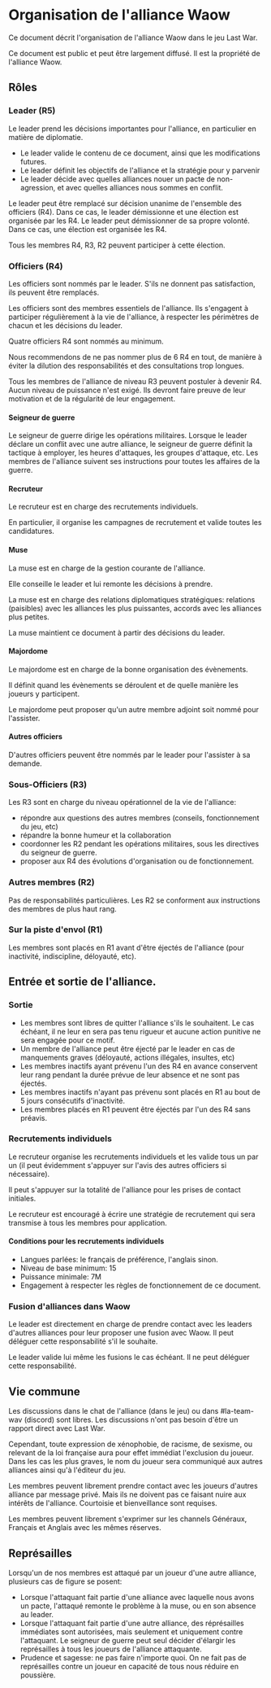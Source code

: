 # Organisation de l'alliance Waow

Ce document décrit l'organisation de l'alliance Waow dans le jeu Last War.

Ce document est public et peut être largement diffusé. Il est la propriété de l'alliance Waow.

## Rôles

### Leader (R5)

Le leader prend les décisions importantes pour l'alliance, en particulier en matière de diplomatie.

- Le leader valide le contenu de ce document, ainsi que les modifications futures.
- Le leader définit les objectifs de l'alliance et la stratégie pour y parvenir
- Le leader décide avec quelles alliances nouer un pacte de non-agression, et avec quelles alliances nous sommes en conflit.

Le leader peut être remplacé sur décision unanime de l'ensemble des officiers (R4). Dans ce cas, le leader démissionne et une élection est organisée par les R4.
Le leader peut démissionner de sa propre volonté. Dans ce cas, une élection est organisée les R4.

Tous les membres R4, R3, R2 peuvent participer à cette élection.

### Officiers (R4)

Les officiers sont nommés par le leader. S'ils ne donnent pas satisfaction, ils peuvent être remplacés.

Les officiers sont des membres essentiels de l'alliance. Ils s'engagent à participer régulièrement à la vie de l'alliance, à respecter les périmètres de chacun et les décisions du leader.

Quatre officiers R4 sont nommés au minimum.

Nous recommendons de ne pas nommer plus de 6 R4 en tout, de manière à éviter la dilution des responsabilités et des consultations trop longues.

Tous les membres de l'alliance de niveau R3 peuvent postuler à devenir R4. Aucun niveau de puissance n'est exigé. Ils devront faire preuve de leur motivation et de la régularité de leur engagement.


#### Seigneur de guerre

Le seigneur de guerre dirige les opérations militaires. Lorsque le leader déclare un conflit avec une autre alliance, le seigneur de guerre définit la tactique à employer, les heures d'attaques, les groupes d'attaque, etc. Les membres de l'alliance suivent ses instructions pour toutes les affaires de la guerre.

#### Recruteur

Le recruteur est en charge des recrutements individuels.

En particulier, il organise les campagnes de recrutement et valide toutes les candidatures.

#### Muse

La muse est en charge de la gestion courante de l'alliance.

Elle conseille le leader et lui remonte les décisions à prendre.

La muse est en charge des relations diplomatiques stratégiques: relations (paisibles) avec les alliances les plus puissantes, accords avec les alliances plus petites. 

La muse maintient ce document à partir des décisions du leader.


#### Majordome

Le majordome est en charge de la bonne organisation des évènements.

Il définit quand les évènements se déroulent et de quelle manière les joueurs y participent.

Le majordome peut proposer qu'un autre membre adjoint soit nommé pour l'assister.

#### Autres officiers

D'autres officiers peuvent être nommés par le leader pour l'assister à sa demande. 

### Sous-Officiers (R3)

Les R3 sont en charge du niveau opérationnel de la vie de l'alliance:

- répondre aux questions des autres membres (conseils, fonctionnement du jeu, etc)
- répandre la bonne humeur et la collaboration
- coordonner les R2 pendant les opérations militaires, sous les directives du seigneur de guerre.
- proposer aux R4 des évolutions d'organisation ou de fonctionnement.

### Autres membres (R2)

Pas de responsabilités particulières. Les R2 se conforment aux instructions des membres de plus haut rang.

### Sur la piste d'envol (R1)

Les membres sont placés en R1 avant d'être éjectés de l'alliance (pour inactivité, indiscipline, déloyauté, etc).


## Entrée et sortie de l'alliance.

### Sortie

- Les membres sont libres de quitter l'alliance s'ils le souhaitent. Le cas échéant, il ne leur en sera pas tenu rigueur et aucune action punitive ne sera engagée pour ce motif.
- Un membre de l'alliance peut être éjecté par le leader en cas de manquements graves (déloyauté, actions illégales, insultes, etc)
- Les membres inactifs ayant prévenu l'un des R4 en avance conservent leur rang pendant la durée prévue de leur absence et ne sont pas éjectés.
- Les membres inactifs n'ayant pas prévenu sont placés en R1 au bout de 5 jours consécutifs d'inactivité.
- Les membres placés en R1 peuvent être éjectés par l'un des R4 sans préavis.

### Recrutements individuels

Le recruteur organise les recrutements individuels et les valide tous un par un (il peut évidemment s'appuyer sur l'avis des autres officiers si nécessaire).

Il peut s'appuyer sur la totalité de l'alliance pour les prises de contact initiales.

Le recruteur est encouragé à écrire une stratégie de recrutement qui sera transmise à tous les membres pour application.

#### Conditions pour les recrutements individuels

- Langues parlées: le français de préférence, l'anglais sinon.
- Niveau de base minimum: 15
- Puissance minimale: 7M
- Engagement à respecter les règles de fonctionnement de ce document.

### Fusion d'alliances dans Waow

Le leader est directement en charge de prendre contact avec les leaders d'autres alliances pour leur proposer une fusion avec Waow. Il peut déléguer cette responsabilité s'il le souhaite.

Le leader valide lui même les fusions le cas échéant. Il ne peut déléguer cette responsabilité.

## Vie commune

Les discussions dans le chat de l'alliance (dans le jeu) ou dans #la-team-wav (discord) sont libres. Les discussions n'ont pas besoin d'être un rapport direct avec Last War.

Cependant, toute expression de xénophobie, de racisme, de sexisme, ou relevant de la loi française aura pour effet immédiat l'exclusion du joueur. Dans les cas les plus graves, le nom du joueur sera communiqué aux autres alliances ainsi qu'à l'éditeur du jeu.

Les membres peuvent librement prendre contact avec les joueurs d'autres alliance par message privé. Mais ils ne doivent pas ce faisant nuire aux intérêts de l'alliance. Courtoisie et bienveillance sont requises.

Les membres peuvent librement s'exprimer sur les channels Généraux, Français et Anglais avec les mêmes réserves.

## Représailles

Lorsqu'un de nos membres est attaqué par un joueur d'une autre alliance, plusieurs cas de figure se posent:

- Lorsque l'attaquant fait partie d'une alliance avec laquelle nous avons un pacte, l'attaqué remonte le problème à la muse, ou en son absence au leader.
- Lorsque l'attaquant fait partie d'une autre alliance, des réprésailles immédiates sont autorisées, mais seulement et uniquement contre l'attaquant. Le seigneur de guerre peut seul décider d'élargir les représailles à tous les joueurs de l'alliance attaquante.
- Prudence et sagesse: ne pas faire n'importe quoi. On ne fait pas de représailles contre un joueur en capacité de tous nous réduire en poussière.


